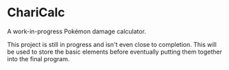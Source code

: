 # ChariCalc
A work-in-progress Pokémon damage calculator.

This project is still in progress and isn't even close to completion. This will be used to store the basic elements before eventually putting them together into the final program.
